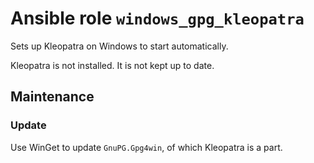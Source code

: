 # Ansible role `windows_gpg_kleopatra`

Sets up Kleopatra on Windows to start automatically.

Kleopatra is not installed. It is not kept up to date.

## Maintenance

### Update

Use WinGet to update `GnuPG.Gpg4win`, of which Kleopatra is a part.
